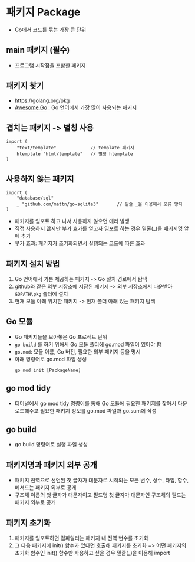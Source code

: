 # 패키지 Package
- Go에서 코드를 묶는 가장 큰 단위

## main 패키지 (필수)
- 프로그램 시작점을 포함한 패키지

## 패키지 찾기
- https://golang.org/pkg
- [Awesome Go](https://github.com/avelino/awesome-go) : Go 언어에서 가장 많이 사용되는 패키지

## 겹치는 패키지 -> 별칭 사용
```
import (
    "text/template"             // template 패키지
    htemplate "html/template"   // 별칭 htemplate
)
```

## 사용하지 않는 패키지
```
import (
    "database/sql"
    _ "github.com/mattn/go-sqlite3"       // 밑줄 _을 이용해서 오류 방지
)
```
- 패키지를 임포트 하고 나서 사용하지 않으면 에러 발생
- 직접 사용하지 않지만 부가 효가를 얻고자 임포트 하는 경우 밑줄(_)을 패키지명 앞에 추가
- 부가 효과: 패키지가 초기화되면서 실행되는 코드에 따른 효과

## 패키지 설치 방법
1. Go 언어에서 기본 제공하는 패키지 -> Go 설치 경로에서 탐색
2. github와 같은 외부 저장소에 저장된 패키지 -> 외부 저장소에서 다운받아 `GOPATH\pkg` 폴더에 설치
3. 현재 모듈 아래 위치한 패키지 -> 현재 폴더 아래 있는 패키지 탐색

## Go 모듈
- Go 패키지들을 모아놓은 Go 프로젝트 단위
- `go build` 를 하기 위해서 Go 모듈 폴더에 go.mod 파일이 있어야 함
- `go.mod`: 모듈 이름, Go 버전, 필요한 외부 패키지 등을 명시
- 아래 명령어로 go.mod 파일 생성
    ```
    go mod init [PackageName]
    ```

## go mod tidy
- 터미널에서 go mod tidy 명령어를 통해 Go 모듈에 필요한 패키지를 찾아서 다운로드해주고 필요한 패키지 정보를 go.mod 파일과 go.sum에 작성

## go build
- go build 명령어로 실행 파일 생성

## 패키지명과 패키지 외부 공개
- 패키지 전역으로 선언된 첫 글자가 대문자로 시작되는 모든 변수, 상수, 타입, 함수, 메서드는 패키지 외부로 공개
- 구조체 이름의 첫 글자가 대문자이고 필드명 첫 글자가 대문자인 구조체의 필드는 패키지 외부로 공개

## 패키지 초기화
1. 패키지를 임포트하면 컴파일러는 패키지 내 전역 변수를 초기화
2. 그 다음 패키지에 init() 함수가 있다면 호출해 패키지를 초기화 => 어떤 패키지의 초기화 함수인 init() 함수만 사용하고 싶을 경우 밑줄(_)을 이용해 import